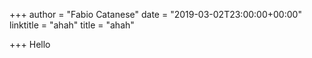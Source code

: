 +++
author = "Fabio Catanese"
date = "2019-03-02T23:00:00+00:00"
linktitle = "ahah"
title = "ahah"

+++
Hello